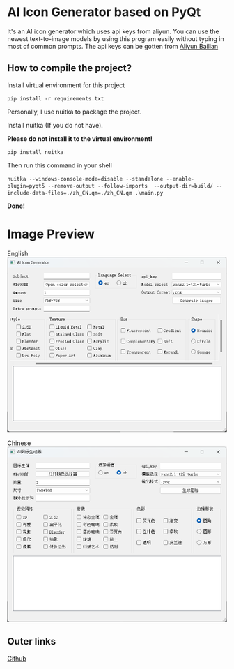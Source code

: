 # AI Icon Generator based on PyQt

It's an AI icon generator which uses api keys from aliyun.
You can use the newest text-to-image models by using this program easily
without typing in most of common prompts.
The api keys can be gotten from
[Aliyun Bailian](https://bailian.console.aliyun.com/?tab=model#/api-key)

## How to compile the project?

Install virtual environment for this project

~~~shell
pip install -r requirements.txt
~~~
Personally, I use nuitka to package the project.

Install nuitka (If you do not have).

**Please do not install it to the virtual environment!**

~~~shell
pip install nuitka
~~~

Then run this command in your shell

~~~shell
nuitka --windows-console-mode=disable --standalone --enable-plugin=pyqt5 --remove-output --follow-imports  --output-dir=build/ --include-data-files=./zh_CN.qm=./zh_CN.qm .\main.py
~~~

**Done!**

# Image Preview
English
![The image of the program](assets/img.png)

Chinese
![The image of the program(Chinese Version)](assets/img_1.png)


## Outer links
[Github](https://github.com/HongyiHuang398/QtIconGen_tongyi)